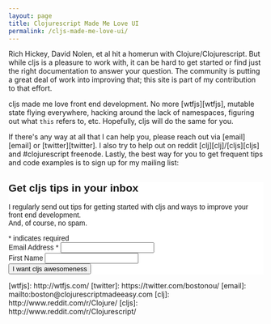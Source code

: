 ```yaml
---
layout: page
title: Clojurescript Made Me Love UI
permalink: /cljs-made-me-love-ui/
---
```


Rich Hickey, David Nolen, et al hit a homerun with Clojure/Clojurescript. But while cljs is a pleasure to work with, it can be hard to get started or find just the right documentation to answer your question. The community is putting a great deal of work into improving that; this site is part of my contribution to that effort.

cljs made me love front end development. No more [wtfjs][wtfjs], mutable state flying everywhere, hacking around the lack of namespaces, figuring out what `this` refers to, etc. Hopefully, cljs will do the same for you.

If there's any way at all that I can help you, please reach out via [email][email] or [twitter][twitter]. I also try to help out on reddit [clj][clj]/[cljs][cljs] and #clojurescript freenode. Lastly, the best way for you to get frequent tips and code examples is to sign up for my mailing list:

<!-- Begin MailChimp Signup Form -->
<link href="//cdn-images.mailchimp.com/embedcode/classic-081711.css" rel="stylesheet" type="text/css">
<style type="text/css">
	#mc_embed_signup{background:#fff; clear:left; font:14px Helvetica,Arial,sans-serif; }
	/* Add your own MailChimp form style overrides in your site stylesheet or in this style block.
	   We recommend moving this block and the preceding CSS link to the HEAD of your HTML file. */
</style>
<div id="mc_embed_signup">
<form action="//ifno.us2.list-manage.com/subscribe/post?u=829f25d8e925772e7aeb89bb5&amp;id=9d3bab135a" method="post" id="mc-embedded-subscribe-form" name="mc-embedded-subscribe-form" class="validate" target="_blank" novalidate>
    <div id="mc_embed_signup_scroll">
        <h2>Get cljs tips in your inbox</h2>
<div><p>I regularly send out tips for getting started with cljs and ways to improve your front end development.<br />And, of course, no spam.</p></div>
<div class="indicates-required"><span class="asterisk">*</span> indicates required</div>
<div class="mc-field-group">
	<label for="mce-EMAIL">Email Address  <span class="asterisk">*</span>
</label>
	<input type="email" value="" name="EMAIL" class="required email" id="mce-EMAIL">
</div>
<div class="mc-field-group">
	<label for="mce-FNAME">First Name </label>
	<input type="text" value="" name="FNAME" class="" id="mce-FNAME">
</div>
	<div id="mce-responses" class="clear">
		<div class="response" id="mce-error-response" style="display:none"></div>
		<div class="response" id="mce-success-response" style="display:none"></div>
	</div>    <!-- real people should not fill this in and expect good things - do not remove this or risk form bot signups-->
    <div style="position: absolute; left: -5000px;"><input type="text" name="b_829f25d8e925772e7aeb89bb5_9d3bab135a" tabindex="-1" value=""></div>
    <div class="clear"><input type="submit" value="I want cljs awesomeness" name="subscribe" id="mc-embedded-subscribe" class="button"></div>
    </div>
</form>
</div>
<script type='text/javascript' src='//s3.amazonaws.com/downloads.mailchimp.com/js/mc-validate.js'></script><script type='text/javascript'>(function($) {window.fnames = new Array(); window.ftypes = new Array();fnames[0]='EMAIL';ftypes[0]='email';fnames[1]='FNAME';ftypes[1]='text';}(jQuery));var $mcj = jQuery.noConflict(true);</script>
<!--End mc_embed_signup-->
[wtfjs]: http://wtfjs.com/
[twitter]: https://twitter.com/bostonou/
[email]: mailto:boston@clojurescriptmadeeasy.com
[clj]: http://www.reddit.com/r/Clojure/
[cljs]: http://www.reddit.com/r/Clojurescript/
